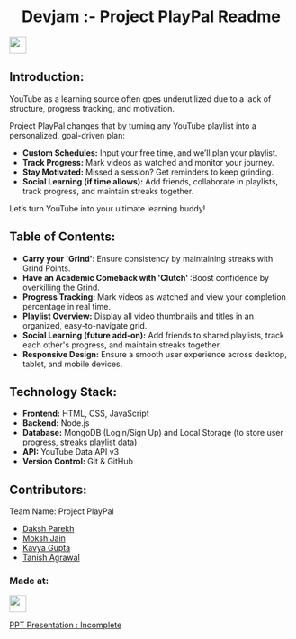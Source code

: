 <h1 align="center">Devjam :- Project PlayPal Readme</h1>
<p align="center">
</p>
<a href="https://weekendofcode.computercodingclub.in/"> <img src="https://i.postimg.cc/njCM24kx/woc.jpg" height=30px> </a>

## Introduction:

<p>YouTube as a learning source often goes underutilized due to a lack of structure, progress tracking, and motivation.</p>
<p>Project PlayPal changes that by turning any YouTube playlist into a personalized, goal-driven plan:</p>
<ul>
        <li><strong>Custom Schedules:</strong> Input your free time, and we’ll plan your playlist.</li>
        <li><strong>Track Progress:</strong> Mark videos as watched and monitor your journey.</li>
        <li><strong>Stay Motivated:</strong> Missed a session? Get reminders to keep grinding.</li>
        <li><strong>Social Learning (if time allows):</strong> Add friends, collaborate in playlists, track progress, and maintain streaks together.</li>
</ul>
<p>Let’s turn YouTube into your ultimate learning buddy!</p>
  
## Table of Contents:

<ul>
        <li><strong>Carry your 'Grind': </strong>Ensure consistency by maintaining streaks with Grind Points.</li>
        <li><strong>Have an Academic Comeback with 'Clutch' </strong>:Boost confidence by overkilling the Grind. </strong>
        <li><strong>Progress Tracking: </strong>Mark videos as watched and view your completion percentage in real time.</li>
        <li><strong>Playlist Overview:</strong> Display all video thumbnails and titles in an organized, easy-to-navigate grid.</li>
        <li><strong>Social Learning (future add-on):</strong> Add friends to shared playlists, track each other's progress, and maintain streaks together.</li>
        <li><strong>Responsive Design:</strong> Ensure a smooth user experience across desktop, tablet, and mobile devices.</li>
  </ul>


## Technology Stack:
  <ul>
        <li><strong>Frontend:</strong> HTML, CSS, JavaScript</li>
        <li><strong>Backend:</strong> Node.js </li>
        <li><strong>Database:</strong> MongoDB (Login/Sign Up) and Local Storage (to store user progress, streaks playlist data)</li>
        <li><strong>API:</strong> YouTube Data API v3</li>
        <li><strong>Version Control:</strong> Git & GitHub</li>
    </ul>
  

## Contributors:

Team Name: Project PlayPal

* [Daksh Parekh](https://github.com/DakshParekh27)<br />
* [Moksh Jain](https://github.com/Moksh-Jain-2212)<br />
* [Kavya Gupta](https://github.com/kg097877)<br />
* [Tanish Agrawal](https://github.com/tan816)<br />

### Made at:

<a href="https://weekendofcode.computercodingclub.in/"> <img src="https://i.postimg.cc/Z9fC676j/devjam.jpg" height=30px> </a>

[PPT Presentation : Incomplete](https://shorturl.at/CEaBh)
